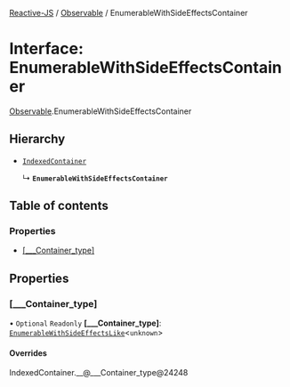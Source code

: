 [Reactive-JS](../README.md) / [Observable](../modules/Observable.md) / EnumerableWithSideEffectsContainer

# Interface: EnumerableWithSideEffectsContainer

[Observable](../modules/Observable.md).EnumerableWithSideEffectsContainer

## Hierarchy

- [`IndexedContainer`](types.IndexedContainer.md)

  ↳ **`EnumerableWithSideEffectsContainer`**

## Table of contents

### Properties

- [[\_\_\_Container\_type]](Observable.EnumerableWithSideEffectsContainer.md#[___container_type])

## Properties

### [\_\_\_Container\_type]

• `Optional` `Readonly` **[\_\_\_Container\_type]**: [`EnumerableWithSideEffectsLike`](types.EnumerableWithSideEffectsLike.md)<`unknown`\>

#### Overrides

IndexedContainer.\_\_@\_\_\_Container\_type@24248
